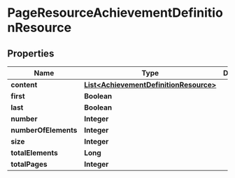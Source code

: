 
# PageResourceAchievementDefinitionResource

## Properties
Name | Type | Description | Notes
------------ | ------------- | ------------- | -------------
**content** | [**List&lt;AchievementDefinitionResource&gt;**](AchievementDefinitionResource.md) |  |  [optional]
**first** | **Boolean** |  |  [optional]
**last** | **Boolean** |  |  [optional]
**number** | **Integer** |  |  [optional]
**numberOfElements** | **Integer** |  |  [optional]
**size** | **Integer** |  |  [optional]
**totalElements** | **Long** |  |  [optional]
**totalPages** | **Integer** |  |  [optional]



